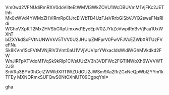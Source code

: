 Vm0wd2VFNUdiRmRXV0doVllteEtWMVl3WkZOVU1WcDBUVmM1VjFKc2JETlhh
Mk0xWVd4YWMxZHViRmRpClJrcElWbTB4UzFJeVRrbGlSbVJYQ2sweFNsRldi
WGhoVXpKT2MxZHVSbGRpUmxwd1EyeEplV0ZJYkZoVwpiRnBvVjFaa1UxWXhT
blZXYkdScFVtNUNWVkV5TVV0U2JHUlpZMFprV0FwVFJVcEZWbXRTUzFVeFNu
Sk8KVm1ScFVtMVNjRlV3Vmt0aU1VVjVUVlprYWxacldsWldiWGhMVkdkd2FW
WnJiRFpXTVdoM1VqSk9kRlp1ClVsUUtZV3h3VDFWc2FGTlNWbXh6WVVWT2JG
SnVRa3BYV0hCelZWWldXRTlWZUdGU2JWSm9Xa2RrZGxNeQpWblZYYm1kTFEy
MXNORmxSUFQwS0NtOXhlUT09CgpqYnI=

gha